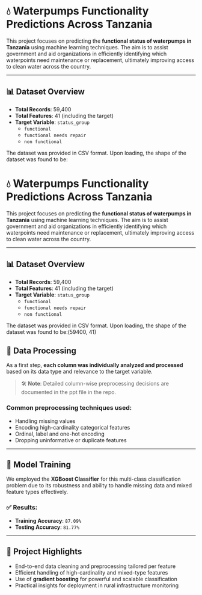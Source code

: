 # 💧 Waterpumps Functionality Predictions Across Tanzania

This project focuses on predicting the **functional status of waterpumps in Tanzania** using machine learning techniques. The aim is to assist government and aid organizations in efficiently identifying which waterpoints need maintenance or replacement, ultimately improving access to clean water across the country.

---

## 📊 Dataset Overview

- **Total Records**: 59,400  
- **Total Features**: 41 (including the target)  
- **Target Variable**: `status_group`  
  - `functional`  
  - `functional needs repair`  
  - `non functional`

The dataset was provided in CSV format. Upon loading, the shape of the dataset was found to be:
# 💧 Waterpumps Functionality Predictions Across Tanzania

This project focuses on predicting the **functional status of waterpumps in Tanzania** using machine learning techniques. The aim is to assist government and aid organizations in efficiently identifying which waterpoints need maintenance or replacement, ultimately improving access to clean water across the country.

---

## 📊 Dataset Overview

- **Total Records**: 59,400  
- **Total Features**: 41 (including the target)  
- **Target Variable**: `status_group`  
  - `functional`  
  - `functional needs repair`  
  - `non functional`

The dataset was provided in CSV format. Upon loading, the shape of the dataset was found to be:(59400, 41)

## 🔧 Data Processing

As a first step, **each column was individually analyzed and processed** based on its data type and relevance to the target variable.  

> 🛠 **Note**: Detailed column-wise preprocessing decisions are documented in the ppt file in the repo.

### Common preprocessing techniques used:
- Handling missing values
- Encoding high-cardinality categorical features
- Ordinal, label and one-hot encoding
- Dropping uninformative or duplicate features


---

## 🚀 Model Training

We employed the **XGBoost Classifier** for this multi-class classification problem due to its robustness and ability to handle missing data and mixed feature types effectively.

### ✅ Results:
- **Training Accuracy**: `87.09%`  
- **Testing Accuracy**: `81.77%`

---

## 📌 Project Highlights

- End-to-end data cleaning and preprocessing tailored per feature  
- Efficient handling of high-cardinality and mixed-type features  
- Use of **gradient boosting** for powerful and scalable classification  
- Practical insights for deployment in rural infrastructure monitoring

